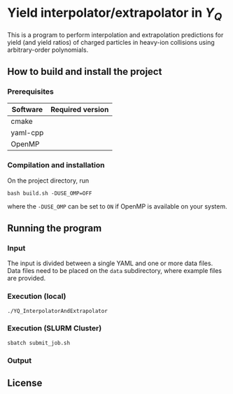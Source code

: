 # Yield interpolator/extrapolator in $Y_Q$

This is a program to perform interpolation and extrapolation predictions for yield (and yield ratios) of charged particles in heavy-ion collisions using arbitrary-order polynomials.

## How to build and install the project
### Prerequisites

| Software   | Required version |
|------------|-----------------|
| cmake      |                 |
| yaml-cpp   |                 |
| OpenMP     |                 |

### Compilation and installation
On the project directory, run
```shell
bash build.sh -DUSE_OMP=OFF
```
where the `-DUSE_OMP` can be set to `ON` if OpenMP is available on your system.

## Running the program

### Input

The input is divided between a single YAML and one or more data files. Data files need to be placed on the `data` subdirectory, where example files are provided.

### Execution (local)
```shell
./YQ_InterpolatorAndExtrapolator
```

### Execution (SLURM Cluster)
```shell
sbatch submit_job.sh
```

### Output

## License
